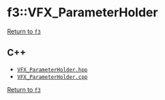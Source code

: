 # f3::VFX_ParameterHolder

[Return to `f3`](/docs/f3.md)

## C++

- [`VFX_ParameterHolder.hpp`](/c++/include/VFX_ParameterHolder.hpp)
- [`VFX_ParameterHolder.cpp`](/c++/source/VFX_ParameterHolder.cpp)

[Return to `f3`](/docs/f3.md)